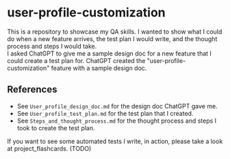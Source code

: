 # user-profile-customization
This is a repository to showcase my QA skills. I wanted to show what I could do when a new feature arrives, the test plan I would write, and the thought process and steps I would take.  
I asked ChatGPT to give me a sample design doc for a new feature that I could create a test plan for. ChatGPT created the "user-profile-customization" feature with a sample design doc.

## References
- See `User_profile_design_doc.md` for the design doc ChatGPT gave me.
- See `User_profile_test_plan.md` for the test plan that I created.
- See `Steps_and_thought_process.md` for the thought process and steps I took to create the test plan.

If you want to see some automated tests I write, in action, please take a look at project_flashcards. (TODO)
